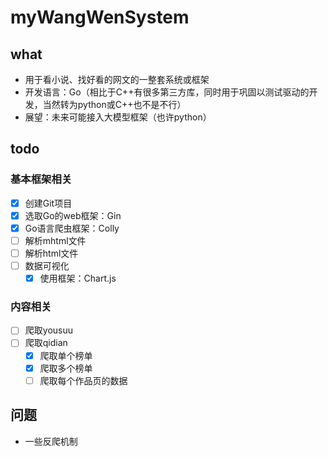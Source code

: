 # myWangWenSystem

## what

- 用于看小说、找好看的网文的一整套系统或框架
- 开发语言：Go（相比于C++有很多第三方库，同时用于巩固以测试驱动的开发，当然转为python或C++也不是不行）
- 展望：未来可能接入大模型框架（也许python）

## todo

### 基本框架相关
- [X] 创建Git项目
- [X] 选取Go的web框架：Gin
- [X] Go语言爬虫框架：Colly
- [ ] 解析mhtml文件
- [ ] 解析html文件
- [ ] 数据可视化
  - [x] 使用框架：Chart.js

### 内容相关
- [ ] 爬取yousuu
- [ ] 爬取qidian
  - [x] 爬取单个榜单
  - [x] 爬取多个榜单
  - [ ] 爬取每个作品页的数据
## 问题
- 一些反爬机制
